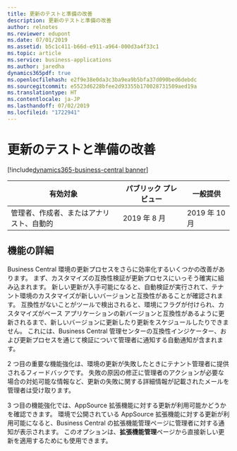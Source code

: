 ```yaml
---
title: 更新のテストと準備の改善
description: 更新のテストと準備の改善
author: relnotes
ms.reviewer: edupont
ms.date: 07/01/2019
ms.assetid: b5c1c411-b66d-e911-a964-000d3a4f33c1
ms.topic: article
ms.service: business-applications
ms.author: jaredha
dynamics365pdf: true
ms.openlocfilehash: e2f9e38e0da3c3ba9ea9b5bfa37d090bed6debdc
ms.sourcegitcommit: e5523d6228bfee2d93355b170028731509aed19a
ms.translationtype: HT
ms.contentlocale: ja-JP
ms.lasthandoff: 07/02/2019
ms.locfileid: "1722941"
---
```

# <a name="improvements-in-update-testing-and-preparation"></a>更新のテストと準備の改善
[!include[dynamics365-business-central banner](../includes/dynamics365-business-central.md)]

| 有効対象    |  パブリック プレビュー | 一般提供 | 
| ---------- | ---------- |---------- |
|管理者、作成者、またはアナリスト、自動的|2019 年 8 月| 2019 年 10 月|






## <a name="feature-details"></a>機能の詳細
<!--feature detail start -->
Business Central 環境の更新プロセスをさらに効率化するいくつかの改善があります。 まず、カスタマイズの互換性検証が更新プロセスにいっそう確実に組み込まれます。 新しい更新が入手可能になると、自動検証が実行されて、テナント環境のカスタマイズが新しいバージョンと互換性があることが確認されます。 互換性がないことがツールで検出されると、環境にフラグが付けられ、カスタマイズがベース アプリケーションの新バージョンと互換性があるように更新されるまで、新しいバージョンに更新したり更新をスケジュールしたりできません。 これには、Business Central 管理センターの互換性インジケーター、および更新プロセスを通じて検証について管理者に通知する自動通知が含まれます。

2 つ目の重要な機能強化は、環境の更新が失敗したときにテナント管理者に提供されるフィードバックです。 失敗の原因の修正に管理者のアクションが必要な場合の対処可能な情報など、更新の失敗に関する詳細情報が記載されたメールを管理者は受け取ります。

3 つ目の機能強化では、AppSource 拡張機能に対する更新が利用可能かどうかを確認できます。 環境で公開されている AppSource 拡張機能に対する更新が利用可能になると、Business Central の拡張機能管理ページに管理者に対する通知が表示されます。 このオプションは、**拡張機能管理**ページから直接新しい更新を適用するためにも使用できます。
<!--feature detail end -->










